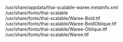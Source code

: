 /usr/share/appdata/thai-scalable-waree.metainfo.xml  
/usr/share/fonts/thai-scalable  
/usr/share/fonts/thai-scalable/Waree-Bold.ttf  
/usr/share/fonts/thai-scalable/Waree-BoldOblique.ttf  
/usr/share/fonts/thai-scalable/Waree-Oblique.ttf  
/usr/share/fonts/thai-scalable/Waree.ttf  
